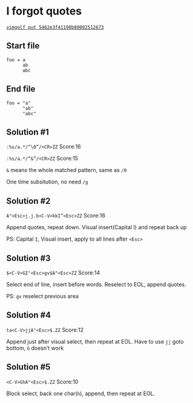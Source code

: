 # I forgot quotes

[`vimgolf put 5462e3f41198b80002512673`](http://vimgolf.com/challenges/5462e3f41198b80002512673)

## Start file

```
foo = a
      ab
      abc
```


## End file

```
foo = "a"
      "ab"
      "abc"
```

## Solution #1

`:%s/a.*/“\0”/<CR>ZZ` Score:16

`:%s/a.*/“&”/<CR>ZZ` Score:15

`&` means the whole matched pattern, same as `/0`

One time subsitution, no need `/g`


## Solution #2

`A"<Esc>j.j.b<C-V>kkI”<Esc>ZZ` Score:16

Append quotes, repeat down. Visual insert(Capital I) and repeat back up

PS: Capital `I`, Visual insert, apply to all lines after `<Esc>`


## Solution #3

`$<C-V>GI"<Esc>gv$A"<Esc>ZZ` Score:14

Select end of line, insert before words. Reselect to EOL, append quotes.

PS: `gv` reselect previous area


## Solution #4

`ta<C-V>jjA"<Esc>$.ZZ` Score:12

Append just after visual select, then repeat at EOL. Have to use `jj` goto bottom, `G` doesn’t work


## Solution #5

`<C-V>GhA"<Esc>$.ZZ` Score:10

Block select, back one char(`h`), append, then repeat at EOL.
